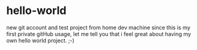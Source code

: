 # hello-world
new git account and test project from home dev machine
since this is my first private gitHub usage, let me tell you that i feel great about having my own hello world project.
;-)
